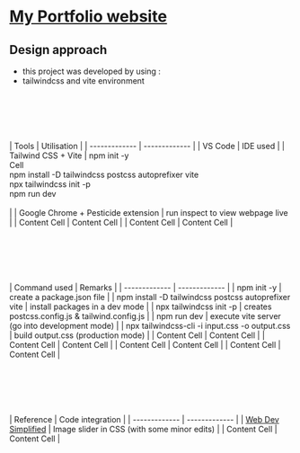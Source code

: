 # [My Portfolio website](https://zulfidly.github.io/Portfolio/)

## Design approach
- this project was developed by using :
- tailwindcss and vite environment

<br><br><br><br><br>
| Tools   | Utilisation |
| ------------- | ------------- |
| VS Code  | IDE used  |
| Tailwind CSS + Vite  | npm init -y <br> Cell <br> npm install -D tailwindcss postcss autoprefixer vite <br> npx tailwindcss init -p <br> npm run dev <br> <br> |
| Google Chrome + Pesticide extension | run inspect to view webpage live  |
| Content Cell  | Content Cell  |
| Content Cell  | Content Cell  |

<br><br><br><br><br>
| Command used | Remarks |
| ------------- | ------------- |
| npm init -y  | create a package.json file  |
| npm install -D tailwindcss postcss autoprefixer vite  | install packages in a dev mode  |
| npx tailwindcss init -p  | creates postcss.config.js & tailwind.config.js  |
| npm run dev  | execute vite server (go into development mode) |
| npx tailwindcss-cli -i input.css -o output.css  | build output.css (production mode)  |
| Content Cell  | Content Cell  |
| Content Cell  | Content Cell  |
| Content Cell  | Content Cell  |
| Content Cell  | Content Cell  |


<br><br><br><br><br>
| Reference  | Code integration |
| ------------- | ------------- |
| [Web Dev Simplified](https://www.youtube.com/watch?v=9HcxHDS2w1s)  | Image slider in CSS (with some minor edits)  |
| Content Cell  | Content Cell  |
<br><br><br><br><br>

<br><br><br><br><br>
